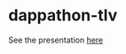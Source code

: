 # dappathon-tlv

See the presentation [here](https://docs.google.com/presentation/d/1T0llku0LzaH_SClxPuweN0coJz5G2xp0-ypp6wnHMgI/edit)
